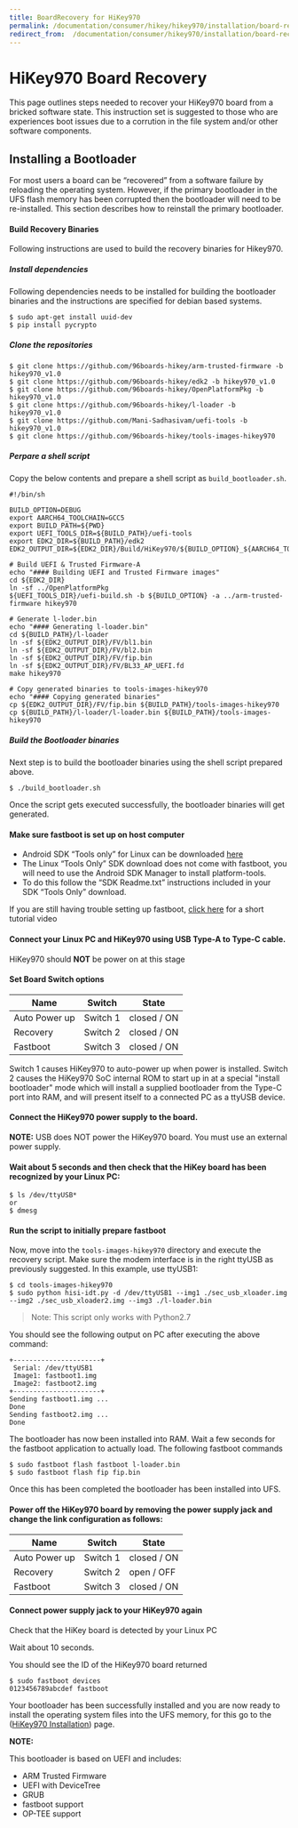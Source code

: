 ```yaml
---
title: BoardRecovery for HiKey970
permalink: /documentation/consumer/hikey/hikey970/installation/board-recovery.md.html
redirect_from:  /documentation/consumer/hikey970/installation/board-recovery.md.html
---
```

# HiKey970 Board Recovery

This page outlines steps needed to recover your HiKey970 board from a bricked software state. This instruction set is suggested to those who are experiences boot issues due to a corrution in the file system and/or other software components.

## Installing a Bootloader

For most users a board can be “recovered” from a software failure by reloading the operating system. However, if the primary bootloader in the UFS flash memory has been corrupted then the bootloader will need to be re-installed. This section describes how to reinstall the primary bootloader.

#### Build Recovery Binaries

Following instructions are used to build the recovery binaries for Hikey970.

##### Install dependencies

Following dependencies needs to be installed for building the bootloader binaries
and the instructions are specified for debian based systems.

```shell
$ sudo apt-get install uuid-dev
$ pip install pycrypto
```
##### Clone the repositories

```shell
$ git clone https://github.com/96boards-hikey/arm-trusted-firmware -b hikey970_v1.0
$ git clone https://github.com/96boards-hikey/edk2 -b hikey970_v1.0
$ git clone https://github.com/96boards-hikey/OpenPlatformPkg -b hikey970_v1.0
$ git clone https://github.com/96boards-hikey/l-loader -b hikey970_v1.0
$ git clone https://github.com/Mani-Sadhasivam/uefi-tools -b hikey970_v1.0
$ git clone https://github.com/96boards-hikey/tools-images-hikey970
```

##### Perpare a shell script

Copy the below contents and prepare a shell script as `build_bootloader.sh`.


```shell
#!/bin/sh

BUILD_OPTION=DEBUG
export AARCH64_TOOLCHAIN=GCC5
export BUILD_PATH=${PWD}
export UEFI_TOOLS_DIR=${BUILD_PATH}/uefi-tools
export EDK2_DIR=${BUILD_PATH}/edk2
EDK2_OUTPUT_DIR=${EDK2_DIR}/Build/HiKey970/${BUILD_OPTION}_${AARCH64_TOOLCHAIN}

# Build UEFI & Trusted Firmware-A
echo "#### Building UEFI and Trusted Firmware images"
cd ${EDK2_DIR}
ln -sf ../OpenPlatformPkg
${UEFI_TOOLS_DIR}/uefi-build.sh -b ${BUILD_OPTION} -a ../arm-trusted-firmware hikey970

# Generate l-loder.bin
echo "#### Generating l-loader.bin"
cd ${BUILD_PATH}/l-loader
ln -sf ${EDK2_OUTPUT_DIR}/FV/bl1.bin
ln -sf ${EDK2_OUTPUT_DIR}/FV/bl2.bin
ln -sf ${EDK2_OUTPUT_DIR}/FV/fip.bin
ln -sf ${EDK2_OUTPUT_DIR}/FV/BL33_AP_UEFI.fd
make hikey970

# Copy generated binaries to tools-images-hikey970
echo "#### Copying generated binaries"
cp ${EDK2_OUTPUT_DIR}/FV/fip.bin ${BUILD_PATH}/tools-images-hikey970
cp ${BUILD_PATH}/l-loader/l-loader.bin ${BUILD_PATH}/tools-images-hikey970
```

##### Build the Bootloader binaries

Next step is to build the bootloader binaries using the shell script prepared above.

```shell
$ ./build_bootloader.sh
```

Once the script gets executed successfully, the bootloader binaries will
get generated.

#### Make sure fastboot is set up on host computer

- Android SDK “Tools only” for Linux can be downloaded <a href="http://developer.android.com/sdk" target="_blank">here</a>
- The Linux “Tools Only” SDK download does not come with fastboot, you will need to use the Android SDK Manager to install platform-tools.
- To do this follow the “SDK Readme.txt” instructions included in your SDK “Tools Only” download.

If you are still having trouble setting up fastboot, <a href="https://youtu.be/W_zlydVBftA" target="_blank">click here</a> for a short tutorial video

#### Connect your Linux PC and HiKey970 using USB Type-A to Type-C cable.

HiKey970 should **NOT** be power on at this stage

#### Set Board Switch options

Name          | Switch   | State
------------- | -------- | ----------
Auto Power up | Switch 1 | closed / ON
Recovery      | Switch 2 | closed / ON
Fastboot      | Switch 3 | closed / ON

Switch 1 causes HiKey970 to auto-power up when power is installed. Switch 2 causes the HiKey970 SoC internal ROM to start up in at a special "install bootloader" mode which will install a supplied bootloader from the Type-C port into RAM, and will present itself to a connected PC as a ttyUSB device.

#### Connect the HiKey970 power supply to the board.

**NOTE:** USB does NOT power the HiKey970 board. You must use an external power supply.

#### Wait about 5 seconds and then check that the HiKey board has been recognized by your Linux PC:

```
$ ls /dev/ttyUSB*
or
$ dmesg
```

#### Run the script to initially prepare fastboot

Now, move into the `tools-images-hikey970` directory and execute the recovery script.
Make sure the modem interface is in the right ttyUSB as previously suggested. In this
example, use ttyUSB1:

```
$ cd tools-images-hikey970
$ sudo python hisi-idt.py -d /dev/ttyUSB1 --img1 ./sec_usb_xloader.img --img2 ./sec_usb_xloader2.img --img3 ./l-loader.bin
```

> Note: This script only works with Python2.7

You should see the following output on PC after executing the above command:

```
+----------------------+
 Serial: /dev/ttyUSB1
 Image1: fastboot1.img
 Image2: fastboot2.img
+----------------------+
Sending fastboot1.img ...
Done
Sending fastboot2.img ...
Done
```

The bootloader has now been installed into RAM. Wait a few seconds for the fastboot application to actually load. The following fastboot commands

```
$ sudo fastboot flash fastboot l-loader.bin
$ sudo fastboot flash fip fip.bin
```

Once this has been completed the bootloader has been installed into UFS.

#### Power off the HiKey970 board by removing the power supply jack and change the link configuration as follows:

Name          | Switch   | State
------------- | -------- | ----------
Auto Power up | Switch 1 | closed / ON
Recovery      | Switch 2 | open / OFF
Fastboot      | Switch 3 | closed / ON

#### Connect power supply jack to your HiKey970 again

Check that the HiKey board is detected by your Linux PC

Wait about 10 seconds.

You should see the ID of the HiKey970 board returned

```
$ sudo fastboot devices
0123456789abcdef fastboot
```

Your bootloader has been successfully installed and you are now ready to install the operating system files into the UFS memory, for this go to the ([HiKey970 Installation](README.md)) page.

**NOTE:**

This bootloader is based on UEFI and includes:
- ARM Trusted Firmware
- UEFI with DeviceTree
- GRUB
- fastboot support
- OP-TEE support
